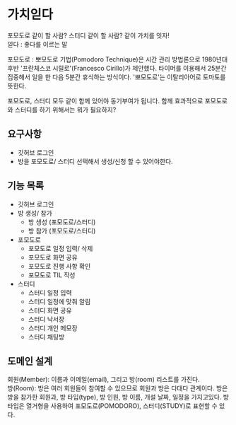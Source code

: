# 가치읻다 
포모도로 같이 할 사람? 스터디 같이 할 사람? 같이 가치를 잇자!    
읻다 : 좋다를 이르는 말 

포모도로 : 뽀모도로 기법(Pomodoro Technique)은 시간 관리 방법론으로 1980년대 후반 '프란체스코 시릴로'(Francesco Cirillo)가 제안했다. 타이머를 이용해서 25분간 집중해서 일을 한 다음 5분간 휴식하는 방식이다. '뽀모도로'는 이탈리아어로 토마토를 뜻한다. 

포모도로, 스터디 모두 같이 함께 있어야 동기부여가 됩니다. 함께 효과적으로 포모도로와 스터디를 하기 위해서는 뭐가 필요하지?

## 요구사항
- 깃허브 로그인
- 방을 포모도로/ 스터디 선택해서 생성/신청 할 수 있어야한다. 
## 기능 목록
- 깃허브 로그인
- 방 생성/ 참가
  - 방 생성 (포모도로/스터디)
  - 방 참가 (포모도로/스터디)
- 포모도로
  - 포모도로 일정 입력/ 삭제
  - 포모도로 화면 공유
  - 포모도로 진행 사항 확인
  - 포모도로 TIL 작성
- 스터디 
  - 스터디 일정 입력
  - 스터디 일정에 맞춰 알림
  - 스터디 화면 공유
  - 스터디 낙서장
  - 스터디 개인 메모장
  - 스터디 채팅방

## 도메인 설계 
회원(Member): 이름과 이메일(email), 그리고 방(room) 리스트를 가진다.   
방(Room): 방은 여러 회원들이 참여할 수 있으므로 회원과 방은 다대다 관계이다. 방은 방을 참가한 회원과, 방 타입(type), 방 인원, 방 이름, 개설 날짜, 일정을 가지고있다. 
방 타입은 열거형을 사용하여 포모도로(POMODORO), 스터디(STUDY)로 표현할 수 있다.    

